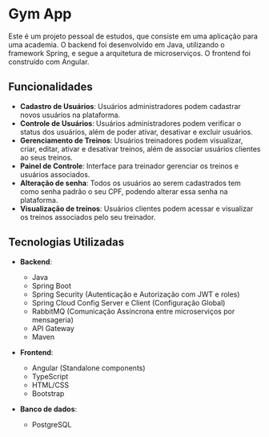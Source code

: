 # Gym App

Este é um projeto pessoal de estudos, que consiste em uma aplicação para uma academia. O backend foi desenvolvido em Java, utilizando o framework Spring, e segue a arquitetura de microserviços. O frontend foi construído com Angular.

## Funcionalidades

- **Cadastro de Usuários**: Usuários administradores podem cadastrar novos usuários na plataforma.
- **Controle de Usuários**: Usuários administradores podem verificar o status dos usuários, além de poder ativar, desativar e excluir usuários.
- **Gerenciamento de Treinos**: Usuários treinadores podem visualizar, criar, editar, ativar e desativar treinos, além de associar usuários clientes ao seus treinos.
- **Painel de Controle**: Interface para treinador gerenciar os treinos e usuários associados.
- **Alteração de senha**: Todos os usuários ao serem cadastrados tem como senha padrão o seu CPF, podendo alterar essa senha na plataforma.
- **Visualização de treinos**: Usuários clientes podem acessar e visualizar os treinos associados pelo seu treinador.

## Tecnologias Utilizadas

- **Backend**: 
  - Java
  - Spring Boot
  - Spring Security (Autenticação e Autorização com JWT e roles)
  - Spring Cloud Config Server e Client (Configuração Global)
  - RabbitMQ (Comunicação Assíncrona entre microserviços por mensageria)
  - API Gateway
  - Maven

- **Frontend**:
  - Angular (Standalone components)
  - TypeScript
  - HTML/CSS
  - Bootstrap

- **Banco de dados**:
  - PostgreSQL

